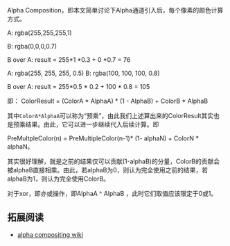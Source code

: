 Alpha Composition，即本文简单讨论下Alpha通道引入后，每个像素的颜色计算方式。

A: rgba(255,255,255,1)

B: rgba(0,0,0,0.7)

B over A:  result = 255*1 *0.3 + 0 *0.7 = 76

A: rgba(255, 255, 255, 0.5)
B: rgba(100, 100, 100, 0.8)

B over A: result = 255*0.5 * 0.2 + 100 * 0.8 = 105

即： ColorResult = (ColorA * AlphaA) * (1 - AlphaB) + ColorB * AlphaB 

其中`ColorA*AlphaA`可以称为“预乘”，由此我们上述算出来的ColorResult其实也是预乘结果。由此，它可以进一步继续代入后续计算。即

PreMultpleColor(n) = PreMultipleColor(n-1)* (1- alphaN) + ColorN * alphaN。

其实很好理解，就是之前的结果仅可以贡献(1-alphaB)的分量，ColorB的贡献会被alphaB直接相乘。由此，若alphaB为0，则认为完全使用之前的结果，若alphaB为1，则认为完全使用ColorB。

对于xor，即亦或操作，即AlphaA ^ AlphaB ，此时它们取值应该限定于0或1。

## 拓展阅读

- [alpha compositing wiki](https://en.wikipedia.org/wiki/Alpha_compositing)